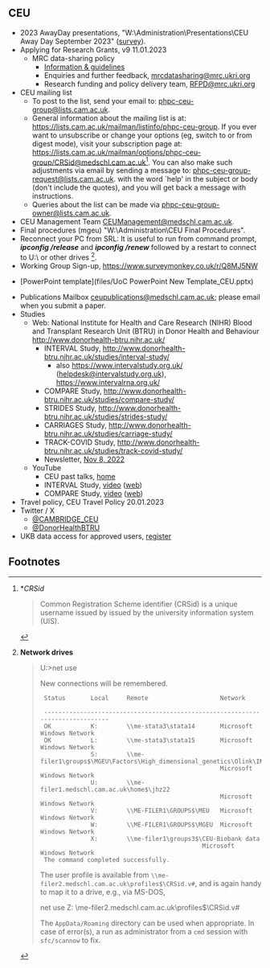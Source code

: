 ## CEU

* 2023 AwayDay presentations, "W:\Administration\Presentations\CEU Away Day September 2023" ([survey](https://eur03.safelinks.protection.outlook.com/?url=https%3A%2F%2Furldefense.proofpoint.com%2Fv2%2Furl%3Fu%3Dhttps-3A__cambridge.eu.qualtrics.com_jfe_form_SV-5F4ZV6dMZrHHT1KKO%26d%3DDwMF-g%26c%3DD7ByGjS34AllFgecYw0iC6Zq7qlm8uclZFI0SqQnqBo%26r%3DqrMMR57I1F75ilnPlcFnUMGvtEfmv1ZE7XpuLIB6rbs%26m%3Dq_T8Kvro2rn5HIyffSksMZDLb8fwNaoaz3o3UpyqjOyMwjSDO94JkVjRb4s3iGSn%26s%3D6x5J74sFO1WYTxTk1w7kFrrjnamlT5srO_eybCbTVXw%26e%3D&data=05%7C01%7Cjhz22%40universityofcambridgecloud.onmicrosoft.com%7Cf8d72e996aa845cf612908dbc356ba4c%7C49a50445bdfa4b79ade3547b4f3986e9%7C1%7C0%7C638318549477397550%7CUnknown%7CTWFpbGZsb3d8eyJWIjoiMC4wLjAwMDAiLCJQIjoiV2luMzIiLCJBTiI6Ik1haWwiLCJXVCI6Mn0%3D%7C3000%7C%7C%7C&sdata=dJas0blvhSOXkoKZB5338w%2BYvxa1mGjWwSaVm%2FrfirA%3D&reserved=0)).
* Applying for Research Grants, v9 11.01.2023
    - MRC data-sharing policy
        - [Information & guidelines](https://www.ukri.org/who-we-are/mrc/our-policies-and-standards/research/data-management-and-sharing/)
        - Enquiries and further feedback, <mrcdatasharing@mrc.ukri.org>
        - Research funding and policy delivery team, <RFPD@mrc.ukri.org>
* CEU mailing list
    - To post to the list, send your email to: <phpc-ceu-group@lists.cam.ac.uk>.
    - General information about the mailing list is at: <https://lists.cam.ac.uk/mailman/listinfo/phpc-ceu-group>. If you ever want to unsubscribe or change your options (eg, switch to or from digest mode), visit your subscription page at: <https://lists.cam.ac.uk/mailman/options/phpc-ceu-group/CRSid@medschl.cam.ac.uk>[^CRSid]. You can also make such adjustments via email by sending a message to: <phpc-ceu-group-request@lists.cam.ac.uk>. with the word `help' in the subject or body (don't include the quotes), and you will get back a message with instructions.
    - Queries about the list can be made via <phpc-ceu-group-owner@lists.cam.ac.uk>.
* CEU Management Team <CEUManagement@medschl.cam.ac.uk>.
* Final procedures (mgeu) "W:\Administration\CEU Final Procedures".
* Reconnect your PC from SRL: It is useful to run from command prompt, ***ipconfig /release*** and ***ipconfig /renew*** followed by a restart to connect to U:\ or other drives [^U].
* Working Group Sign-up, <https://www.surveymonkey.co.uk/r/Q8MJ5NW>
- [PowerPoint template](files/UoC PowerPoint New Template_CEU.pptx)
* Publications Mailbox <ceupublications@medschl.cam.ac.uk>; please email when you submit a paper. 
* Studies
    - Web: National Institute for Health and Care Research (NIHR) Blood and Transplant Research Unit (BTRU) in Donor Health and Behaviour <http://www.donorhealth-btru.nihr.ac.uk/>
        - INTERVAL Study, <http://www.donorhealth-btru.nihr.ac.uk/studies/interval-study/>
            + also <https://www.intervalstudy.org.uk/> (<helpdesk@intervalstudy.org.uk>), <https://www.intervalrna.org.uk/>
        - COMPARE Study, <http://www.donorhealth-btru.nihr.ac.uk/studies/compare-study/>
        - STRIDES Study, <http://www.donorhealth-btru.nihr.ac.uk/studies/strides-study/>
        -  CARRIAGES Study, <http://www.donorhealth-btru.nihr.ac.uk/studies/carriage-study/>
        - TRACK-COVID Study, <http://www.donorhealth-btru.nihr.ac.uk/studies/track-covid-study/>
        - Newsletter, [Nov 8, 2022](http://www.donorhealth-btru.nihr.ac.uk/wp-content/uploads/2022/11/Blood-Donors-Studies-Newsletter-Winter-2022_08.11.22.pdf)
    - YouTube
        - CEU past talks, [home](https://www.youtube.com/channel/UCeS9CPB2_QGcBsnORnNQyjQ)
        - INTERVAL Study, [video](https://www.youtube.com/watch?v=bcgMhpuYyPo) ([web](https://www.intervalstudy.org.uk/))
        - COMPARE Study, [video](https://www.youtube.com/watch?v=Xd_h63-OhOg) ([web](http://www.donorhealth-btru.nihr.ac.uk/studies/compare-study/))
* Travel policy, CEU Travel Policy 20.01.2023
* Twitter / X
    - [@CAMBRIDGE_CEU](https://twitter.com/CAMBRIDGE_CEU)
    - [@DonorHealthBTRU](https://twitter.com/donorhealthbtru)
* UKB data access for approved users, [register](https://www.ukbiobank.ac.uk/enable-your-research/register)

## Footnotes

[^CRSid]: **CRSid*
    >
    > Common Registration Scheme identifier (CRSid) is a unique username issued by issued by the university information system (UIS).

[^U]: **Network drives**
    >
    > U:\>net use
    >
    > New connections will be remembered.
    >
    >
    >      Status       Local     Remote                    Network
    >
    >      -------------------------------------------------------------------------------
    >      OK           K:        \\me-stata3\stata14       Microsoft Windows Network
    >      OK           L:        \\me-stata3\stata15       Microsoft Windows Network
    >                   S:        \\me-filer1\groups$\MGEU\Factors\High_dimensional_genetics\Olink\INF1
    >                                                       Microsoft Windows Network
    >                   U:        \\me-filer1.medschl.cam.ac.uk\home$\jhz22
    >                                                       Microsoft Windows Network
    >                   V:        \\ME-FILER1\GROUPS$\MEU   Microsoft Windows Network
    >                   W:        \\ME-FILER1\GROUPS$\MGEU  Microsoft Windows Network
    >                   X:        \\me-filer1\groups3$\CEU-Biobank data
    >                                                  Microsoft Windows Network
    >      The command completed successfully.
    > 
    > The user profile is available from `\\me-filer2.medschl.cam.ac.uk\profiles$\CRSid.v#`, and is again handy to map it to a drive, e.g., via MS-DOS,
    >
    > net use Z: \\me-filer2.medschl.cam.ac.uk\profiles$\CRSid.v#
    >
    > The `AppData/Roaming` directory can be used when appropriate. In case of error(s), a run as administrator from a `cmd` session with `sfc/scannow` to fix.
    >
